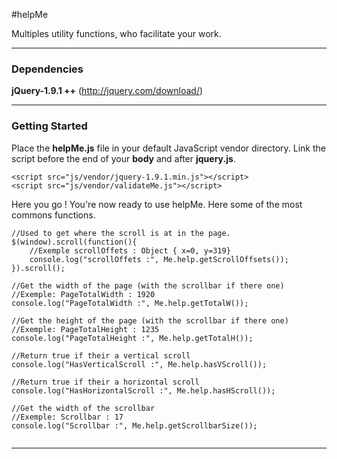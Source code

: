 #helpMe

Multiples utility functions, who facilitate your work.

---

### Dependencies

**jQuery-1.9.1 ++** (http://jquery.com/download/)

---

### Getting Started

Place the **helpMe.js** file in your default JavaScript vendor directory. Link the script before the end of your **body** and after **jquery.js**.

```
<script src="js/vendor/jquery-1.9.1.min.js"></script>
<script src="js/vendor/validateMe.js"></script>
```
Here you go ! You're now ready to use helpMe. Here some of the most commons functions.

```
//Used to get where the scroll is at in the page.
$(window).scroll(function(){
    //Exemple scrollOffets : Object { x=0, y=319}
    console.log("scrollOffets :", Me.help.getScrollOffsets());
}).scroll();

//Get the width of the page (with the scrollbar if there one)
//Exemple: PageTotalWidth : 1920
console.log("PageTotalWidth :", Me.help.getTotalW());

//Get the height of the page (with the scrollbar if there one)
//Exemple: PageTotalHeight : 1235
console.log("PageTotalHeight :", Me.help.getTotalH());

//Return true if their a vertical scroll
console.log("HasVerticalScroll :", Me.help.hasVScroll());

//Return true if their a horizontal scroll
console.log("HasHorizontalScroll :", Me.help.hasHScroll());

//Get the width of the scrollbar
//Exemple: Scrollbar : 17
console.log("Scrollbar :", Me.help.getScrollbarSize());


```
---

